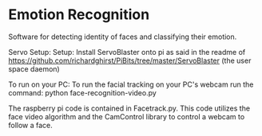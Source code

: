 # Emotion Recognition
Software for detecting identity of faces and classifying their emotion.

Servo Setup:
Setup:
	Install ServoBlaster onto pi as said in the readme of 
	https://github.com/richardghirst/PiBits/tree/master/ServoBlaster
	(the user space daemon)

To run on your PC:
	To run the facial tracking on your PC's webcam run the command:
		python face-recognition-video.py

The raspberry pi code is contained in Facetrack.py. This code utilizes
the face video algorithm and the CamControl library to control a webcam
to follow a face.
